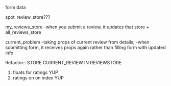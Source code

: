 form data

spot_review_store???

my_reviews_store
-when you submit a review, it updates that store + all_reviews_store


current_problem
-taking props of current review from details;
-when submitting form, it receives props again rather than
 filling form with updated info


Refactor:: STORE CURRENT_REVIEW IN REVIEWSTORE



1. floats for ratings YUP
2. ratings on on index YUP
